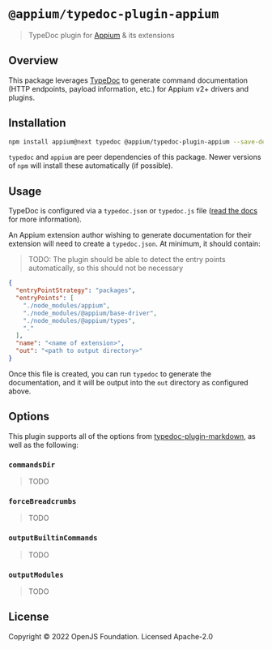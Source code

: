 # `@appium/typedoc-plugin-appium`

> TypeDoc plugin for [Appium](https://appium.io) & its extensions

## Overview

This package leverages [TypeDoc](https://typedoc.org) to generate command documentation (HTTP endpoints, payload information, etc.) for Appium v2+ drivers and plugins.

## Installation

```bash
npm install appium@next typedoc @appium/typedoc-plugin-appium --save-dev
```

`typedoc` and `appium` are peer dependencies of this package. Newer versions of `npm` will install these automatically (if possible).

## Usage

TypeDoc is configured via a `typedoc.json` or `typedoc.js` file ([read the docs](https://typedoc.org/guides/options/) for more information).

An Appium extension author wishing to generate documentation for their extension will need to create a `typedoc.json`.  At minimum, it should contain:

> TODO: The plugin should be able to detect the entry points automatically, so this should not be necessary

```json
{
  "entryPointStrategy": "packages",
  "entryPoints": [
    "./node_modules/appium",
    "./node_modules/@appium/base-driver",
    "./node_modules/@appium/types",
    "."
  ],
  "name": "<name of extension>",
  "out": "<path to output directory>"
}
```

Once this file is created, you can run `typedoc` to generate the documentation, and it will be output into the `out` directory as configured above.

## Options

This plugin supports all of the options from [typedoc-plugin-markdown](https://npm.im/typedoc-plugin-markdown), as well as the following:

### `commandsDir`

> TODO

### `forceBreadcrumbs`

> TODO

### `outputBuiltinCommands`

> TODO

### `outputModules`

> TODO

## License

Copyright © 2022 OpenJS Foundation. Licensed Apache-2.0

